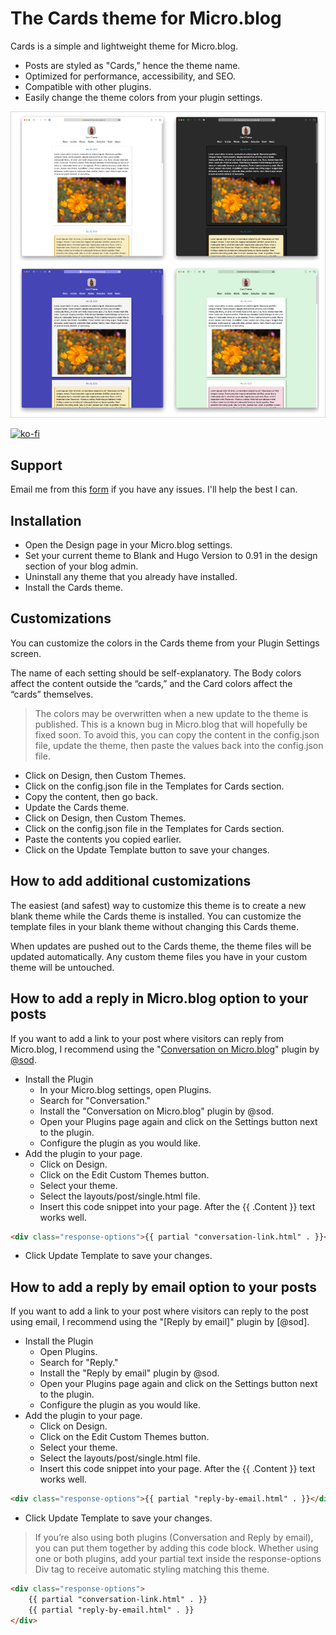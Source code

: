 # The Cards theme for Micro.blog
Cards is a simple and lightweight theme for Micro.blog. 
- Posts are styled as "Cards,” hence the theme name.
- Optimized for performance, accessibility, and SEO.
- Compatible with other plugins.
- Easily change the theme colors from your plugin settings.

!["Card Theme Samples"](screenshot/Card%20Theme%20Samples.png)

[![ko-fi](https://ko-fi.com/img/githubbutton_sm.svg)](https://ko-fi.com/M4M0DLOZR)

## Support
Email me from this [form](https://ericgregorich.com/email/) if you have any issues. I'll help the best I can.

## Installation
- Open the Design page in your Micro.blog settings.
- Set your current theme to Blank and Hugo Version to 0.91 in the design section of your blog admin.
- Uninstall any theme that you already have installed.
- Install the Cards theme.

## Customizations
You can customize the colors in the Cards theme from your Plugin Settings screen.

The name of each setting should be self-explanatory. The Body colors affect the content outside the “cards,” and the Card colors affect the “cards” themselves.

> The colors may be overwritten when a new update to the theme is published. This is a known bug in Micro.blog that will hopefully be fixed soon. To avoid this, you can copy the content in the config.json file, update the theme, then paste the values back into the config.json file.

- Click on Design, then Custom Themes.
- Click on the config.json file in the Templates for Cards section.
- Copy the content, then go back.
- Update the Cards theme.
- Click on Design, then Custom Themes.
- Click on the config.json file in the Templates for Cards section.
- Paste the contents you copied earlier.
- Click on the Update Template button to save your changes.

## How to add additional customizations
The easiest (and safest) way to customize this theme is to create a new blank theme while the Cards theme is installed. You can customize the template files in your blank theme without changing this Cards theme.

When updates are pushed out to the Cards theme, the theme files will be updated automatically. Any custom theme files you have in your custom theme will be untouched.

## How to add a reply in Micro.blog option to your posts
If you want to add a link to your post where visitors can reply from Micro.blog, I recommend using the "[Conversation on Micro.blog](https://github.com/svendahlstrand/plugin-conversation-on-mb)" plugin by [@sod](https://micro.blog/sod).

-   Install the Plugin
    -   In your Micro.blog settings, open Plugins.
    -   Search for "Conversation."
    -   Install the "Conversation on Micro.blog" plugin by @sod.
    -   Open your Plugins page again and click on the Settings button next to the plugin.
    -   Configure the plugin as you would like.
-   Add the plugin to your page.
    -   Click on Design.
    -   Click on the Edit Custom Themes button.
    -   Select your theme.
    -   Select the layouts/post/single.html file.
    -   Insert this code snippet into your page. After the {{ .Content }} text works well.

```html
<div class="response-options">{{ partial "conversation-link.html" . }}</div>
```

- Click Update Template to save your changes.

## How to add a reply by email option to your posts
If you want to add a link to your post where visitors can reply to the post using email, I recommend using the "[Reply by email]" plugin by [@sod].

- Install the Plugin
	- Open Plugins.
	- Search for "Reply."
	- Install the "Reply by email" plugin by @sod.
	- Open your Plugins page again and click on the Settings button next to the plugin.
	- Configure the plugin as you would like.
- Add the plugin to your page.
	- Click on Design.
	- Click on the Edit Custom Themes button.
	- Select your theme.
	- Select the layouts/post/single.html file.
	- Insert this code snippet into your page. After the {{ .Content }} text works well.

```html
<div class="response-options">{{ partial "reply-by-email.html" . }}</div>
```

 - Click Update Template to save your changes.

> If you’re also using both plugins (Conversation and Reply by email), you can put them together by adding this code block. Whether using one or both plugins, add your partial text inside the response-options Div tag to receive automatic styling matching this theme.

```html
<div class="response-options">
	{{ partial "conversation-link.html" . }}
	{{ partial "reply-by-email.html" . }}
</div>
```
